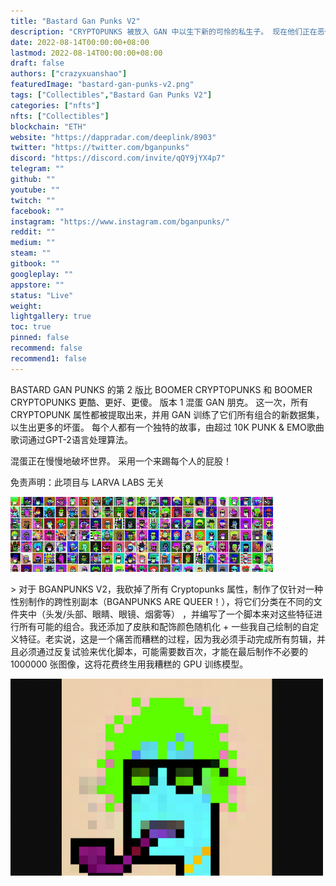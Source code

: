 ```yaml
---
title: "Bastard Gan Punks V2"
description: "CRYPTOPUNKS 被放入 GAN 中以生下新的可怜的私生子。 现在他们正在恶化世界。"
date: 2022-08-14T00:00:00+08:00
lastmod: 2022-08-14T00:00:00+08:00
draft: false
authors: ["crazyxuanshao"]
featuredImage: "bastard-gan-punks-v2.png"
tags: ["Collectibles","Bastard Gan Punks V2"]
categories: ["nfts"]
nfts: ["Collectibles"]
blockchain: "ETH"
website: "https://dappradar.com/deeplink/8903"
twitter: "https://twitter.com/bganpunks"
discord: "https://discord.com/invite/qQY9jYX4p7"
telegram: ""
github: ""
youtube: ""
twitch: ""
facebook: ""
instagram: "https://www.instagram.com/bganpunks/"
reddit: ""
medium: ""
steam: ""
gitbook: ""
googleplay: ""
appstore: ""
status: "Live"
weight: 
lightgallery: true
toc: true
pinned: false
recommend: false
recommend1: false
---
```

<p>BASTARD GAN PUNKS 的第 2 版比 BOOMER CRYPTOPUNKS 和 BOOMER CRYPTOPUNKS 更酷、更好、更傻。 版本 1 混蛋 GAN 朋克。 这一次，所有 CRYPTOPUNK 属性都被提取出来，并用 GAN 训练了它们所有组合的新数据集，以生出更多的坏蛋。 每个人都有一个独特的故事，由超过 10K PUNK &amp; EMO歌曲歌词通过GPT-2语言处理算法。</p>
<p>混蛋正在慢慢地破坏世界。 采用一个来踢每个人的屁股！</p>
<p>免责声明：此项目与 LARVA LABS 无关</p>

![snifni](snifni.png)

\> 对于 BGANPUNKS V2，我砍掉了所有 Cryptopunks 属性，制作了仅针对一种性别制作的跨性别副本（BGANPUNKS ARE QUEER！），将它们分类在不同的文件夹中（头发/头部、眼睛、眼镜、烟雾等） ，并编写了一个脚本来对这些特征进行所有可能的组合。我还添加了皮肤和配饰颜色随机化 + 一些我自己绘制的自定义特征。老实说，这是一个痛苦而糟糕的过程，因为我必须手动完成所有剪辑，并且必须通过反复试验来优化脚本，可能需要数百次，才能在最后制作不必要的 1000000 张图像，这将花费终生用我糟糕的 GPU 训练模型。

![infdg](infdg.png)